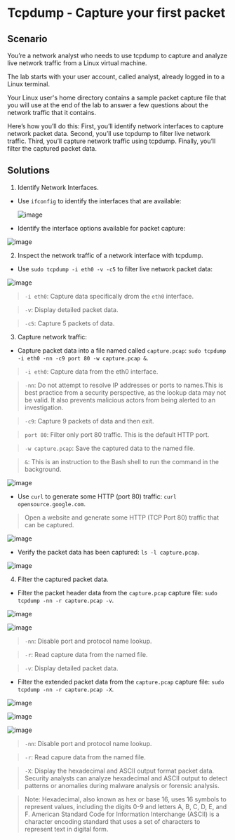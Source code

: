 # Tcpdump - Capture your first packet 

## Scenario 
You’re a network analyst who needs to use tcpdump to capture and analyze live network traffic from a Linux virtual machine.

The lab starts with your user account, called analyst, already logged in to a Linux terminal.

Your Linux user's home directory contains a sample packet capture file that you will use at the end of the lab to answer a few questions about the network traffic that it contains.

Here’s how you’ll do this: First, you’ll identify network interfaces to capture network packet data. Second, you’ll use tcpdump to filter live network traffic. Third, you’ll capture network traffic using tcpdump. Finally, you’ll filter the captured packet data.


## Solutions
1. Identify Network Interfaces.
   
* Use `ifconfig` to identify the interfaces that are available:

  ![image](https://github.com/user-attachments/assets/0d24aefb-8cd5-42c1-a1a4-e5836eb3ba98)

* Identify the interface options available for packet capture:

![image](https://github.com/user-attachments/assets/75abe326-9390-445d-8e6f-c90001edcd00)


2. Inspect the network traffic of a network interface with tcpdump.

* Use `sudo tcpdump -i eth0 -v -c5` to filter live network packet data:
  
![image](https://github.com/user-attachments/assets/72bbebe4-e7fd-4755-a5bb-da82340bb75c)

> `-i eth0`: Capture data specifically drom the `eth0` interface.

> `-v`: Display detailed packet data.

> `-c5`: Capture 5 packets of data.

3. Capture network traffic:

* Capture packet data into a file named called `capture.pcap`:  `sudo tcpdump -i eth0 -nn -c9 port 80 -w capture.pcap &`.

> `-i eth0`: Capture data from the eth0 interface.

> `-nn`: Do not attempt to resolve IP addresses or ports to names.This is best practice from a security perspective, as the lookup data may not be valid. It also prevents malicious actors from being alerted to an investigation.

> `-c9`: Capture 9 packets of data and then exit.

> `port 80`: Filter only port 80 traffic. This is the default HTTP port.

> `-w capture.pcap`: Save the captured data to the named file.

> `&`: This is an instruction to the Bash shell to run the command in the background.

![image](https://github.com/user-attachments/assets/66a527f7-f311-4317-92b4-fde711444a08)


* Use `curl` to generate some HTTP (port 80) traffic: `curl opensource.google.com`.
> Open a website and generate some HTTP (TCP Port 80) traffic that can be captured.   

![image](https://github.com/user-attachments/assets/415f5f19-97f7-4289-8d15-c490be756a17)


* Verify the packet data has been captured: `ls -l capture.pcap`.

![image](https://github.com/user-attachments/assets/692c62be-2b9d-4632-92c3-9b110dcd6fc3)

4. Filter the captured packet data.
* Filter the packet header data from the `capture.pcap` capture file: `sudo tcpdump -nn -r capture.pcap -v`.

![image](https://github.com/user-attachments/assets/8705cac5-539d-465a-a1f9-eb549df202cc)

![image](https://github.com/user-attachments/assets/94a7bc8f-a543-4864-b355-07be5a9324ee)

> `-nn`: Disable port and protocol name lookup.

> `-r`: Read capture data from the named file.

> `-v`: Display detailed packet data. 

* Filter the extended packet data from the `capture.pcap` capture file: `sudo tcpdump -nn -r capture.pcap -X`.

![image](https://github.com/user-attachments/assets/b9ab39fc-d56f-4f95-859a-a802d3580b98)

![image](https://github.com/user-attachments/assets/673ca6d1-1142-4d5d-9a3d-1b45d3b9873e)

![image](https://github.com/user-attachments/assets/4533a69a-8c5b-444d-85d8-e4f1a25b0b0c)

> `-nn`: Disable port and protocol name lookup.

> `-r`: Read capure data from the named file.

> `-X`: Display the hexadecimal and ASCII output format packet data. Security analysts can analyze hexadecimal and ASCII output to detect patterns or anomalies during malware analysis or forensic analysis.

> Note: Hexadecimal, also known as hex or base 16, uses 16 symbols to represent values, including the digits 0-9 and letters A, B, C, D, E, and F. American Standard Code for Information Interchange (ASCII) is a character encoding standard that uses a set of characters to represent text in digital form.
